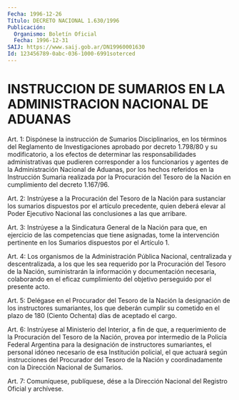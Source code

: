```yaml
---
Fecha: 1996-12-26
Título: DECRETO NACIONAL 1.630/1996
Publicación:
  Organismo: Boletín Oficial
  Fecha: 1996-12-31
SAIJ: https://www.saij.gob.ar/DN19960001630
Id: 123456789-0abc-036-1000-6991soterced
---
```

# INSTRUCCION DE SUMARIOS EN LA ADMINISTRACION NACIONAL DE ADUANAS

<a id="1"></a>
Art. 1: Dispónese la instrucción de Sumarios Disciplinarios, en los  términos del Reglamento de Investigaciones aprobado por decreto 1.798/80  y  su  modificatorio,  a  los  efectos  de  determinar las responsabilidades  administrativas que pudieren corresponder  a  los funcionarios y agentes de la Administración Nacional de Aduanas, por los hechos referidos  en  la  Instrucción  Sumaria  realizada por la Procuración  del  Tesoro  de  la Nación en cumplimiento del  decreto 1.167/96.

<a id="2"></a>
Art.  2:  Instrúyese  a la Procuración del Tesoro de la Nación para sustanciar los sumarios dispuestos por el artículo precedente, quien deberá elevar al Poder Ejecutivo Nacional las conclusiones a las que arribare.

<a id="3"></a>
Art.  3: Instrúyese a la Sindicatura General de la Nación para que, en ejercicio  de  las  competencias  que  tiene  asignadas,  tome la intervención  pertinente  en los Sumarios dispuestos por el Artículo 1.

<a id="4"></a>
Art.  4: Los  organismos  de  la  Administración Pública Nacional, centralizada y descentralizada, a los  que  les sea requerido por la Procuración del Tesoro de la Nación, suministrarán  la información y documentación  necesaria, colaborando en el eficaz cumplimiento  del objetivo perseguido por el presente acto.

<a id="5"></a>
Art.  5:  Delégase  en  el  Procurador  del  Tesoro de la Nación la designación de los instructores sumariantes, los que deberán cumplir su cometido en el plazo de 180 (Ciento Ochenta)  días de aceptado el cargo.

<a id="6"></a>
Art.  6:  Instrúyese  al  Ministerio  del Interior, a fin de que, a requerimiento de la Procuración del Tesoro  de la Nación, provea por intermedio de la Policía Federal Argentina para  la  designación  de instructores  sumariantes,  el  personal  idóneo  necesario  de  esa Institución   policial,  el  que  actuará  según  instrucciones  del Procurador  del  Tesoro  de  la  Nación  y  coordinadamente  con  la Dirección Nacional de Sumarios.

<a id="7"></a>
Art.  7:  Comuníquese, publíquese, dése a la Dirección Nacional del Registro Oficial y archívese.